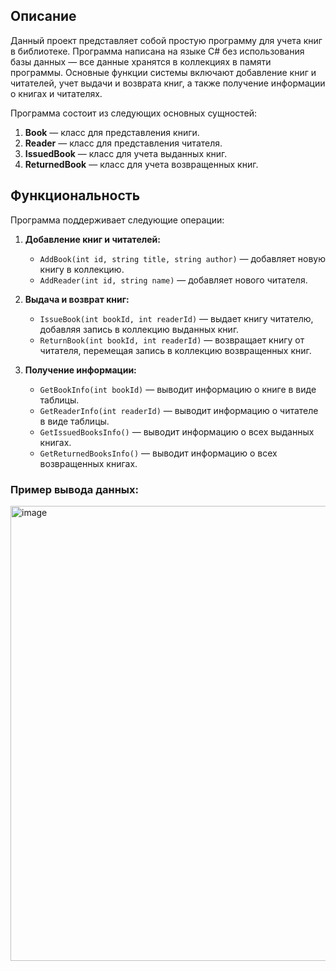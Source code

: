 ## Описание

Данный проект представляет собой простую программу для учета книг в библиотеке. Программа написана на языке C# без использования базы данных — все данные хранятся в коллекциях в памяти программы. Основные функции системы включают добавление книг и читателей, учет выдачи и возврата книг, а также получение информации о книгах и читателях.

Программа состоит из следующих основных сущностей:

1. **Book** — класс для представления книги.
2. **Reader** — класс для представления читателя.
3. **IssuedBook** — класс для учета выданных книг.
4. **ReturnedBook** — класс для учета возвращенных книг.

## Функциональность

Программа поддерживает следующие операции:

1. **Добавление книг и читателей:**
   - `AddBook(int id, string title, string author)` — добавляет новую книгу в коллекцию.
   - `AddReader(int id, string name)` — добавляет нового читателя.

2. **Выдача и возврат книг:**
   - `IssueBook(int bookId, int readerId)` — выдает книгу читателю, добавляя запись в коллекцию выданных книг.
   - `ReturnBook(int bookId, int readerId)` — возвращает книгу от читателя, перемещая запись в коллекцию возвращенных книг.

3. **Получение информации:**
   - `GetBookInfo(int bookId)` — выводит информацию о книге в виде таблицы.
   - `GetReaderInfo(int readerId)` — выводит информацию о читателе в виде таблицы.
   - `GetIssuedBooksInfo()` — выводит информацию о всех выданных книгах.
   - `GetReturnedBooksInfo()` — выводит информацию о всех возвращенных книгах.


### Пример вывода данных:
<img width="728" alt="image" src="https://github.com/user-attachments/assets/545947a2-a5b2-4ce0-93bd-0b1723a00b34">


